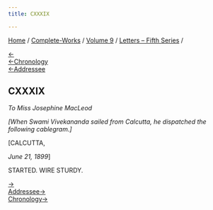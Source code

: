 ```yaml
---
title: CXXXIX

---
```

<div>

[Home](../../../index.htm) / [Complete-Works](../../complete_works.htm)
/ [Volume 9](../volume_9_contents.htm) / [Letters – Fifth
Series](letters_fifth_series_contents.htm) /

[←](138_christina.htm)  
[←Chronology](../../volume_5/epistles_first_series/091_friend.htm)  
[←Addressee](../../volume_5/epistles_first_series/090_joe.htm)

## CXXXIX

*To Miss Josephine MacLeod*

*\[When Swami Vivekananda sailed from Calcutta, he dispatched the
following cablegram.\]*

\[CALCUTTA,

*June 21, 1899*\]

STARTED. WIRE STURDY.

[→](140_christina.htm)  
[Addressee→](../../volume_8/epistles_fourth_series/138_joe.htm)  
[Chronology→](../../volume_8/epistles_fourth_series/137_sturdy.htm)

</div>
